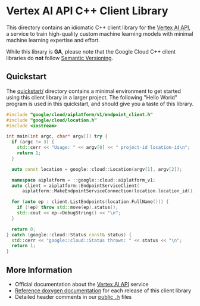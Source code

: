 # Vertex AI API C++ Client Library

This directory contains an idiomatic C++ client library for the
[Vertex AI API][cloud-service-docs], a service to train high-quality custom
machine learning models with minimal machine learning expertise and effort.

While this library is **GA**, please note that the Google Cloud C++ client
libraries do **not** follow [Semantic Versioning](https://semver.org/).

## Quickstart

The [quickstart/](quickstart/README.md) directory contains a minimal environment
to get started using this client library in a larger project. The following
"Hello World" program is used in this quickstart, and should give you a taste of
this library.

<!-- inject-quickstart-start -->

```cc
#include "google/cloud/aiplatform/v1/endpoint_client.h"
#include "google/cloud/location.h"
#include <iostream>

int main(int argc, char* argv[]) try {
  if (argc != 3) {
    std::cerr << "Usage: " << argv[0] << " project-id location-id\n";
    return 1;
  }

  auto const location = google::cloud::Location(argv[1], argv[2]);

  namespace aiplatform = ::google::cloud::aiplatform_v1;
  auto client = aiplatform::EndpointServiceClient(
      aiplatform::MakeEndpointServiceConnection(location.location_id()));

  for (auto ep : client.ListEndpoints(location.FullName())) {
    if (!ep) throw std::move(ep).status();
    std::cout << ep->DebugString() << "\n";
  }

  return 0;
} catch (google::cloud::Status const& status) {
  std::cerr << "google::cloud::Status thrown: " << status << "\n";
  return 1;
}
```

<!-- inject-quickstart-end -->

## More Information

- Official documentation about the [Vertex AI API][cloud-service-docs] service
- [Reference doxygen documentation][doxygen-link] for each release of this
  client library
- Detailed header comments in our [public `.h`][source-link] files

[cloud-service-docs]: https://cloud.google.com/vertex-ai
[doxygen-link]: https://cloud.google.com/cpp/docs/reference/aiplatform/latest/
[source-link]: https://github.com/googleapis/google-cloud-cpp/tree/main/google/cloud/aiplatform
